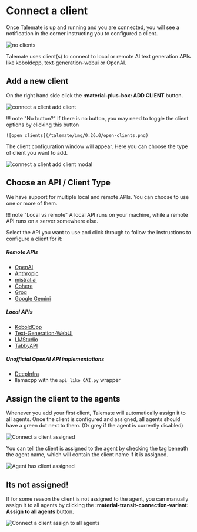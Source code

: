 # Connect a client

Once Talemate is up and running and you are connected, you will see a notification in the corner instructing you to configured a client.

![no clients](/talemate/img/0.26.0/no-clients.png)

Talemate uses client(s) to connect to local or remote AI text generation APIs like koboldcpp, text-generation-webui or OpenAI.

## Add a new client

On the right hand side click the **:material-plus-box: ADD CLIENT** button. 

![connect a client add client](/talemate/img/0.26.0/connect-a-client-add-client.png)

!!! note "No button?"
    If there is no button, you may need to toggle the client options by clicking this button

    ![open clients](/talemate/img/0.26.0/open-clients.png)

The client configuration window will appear. Here you can choose the type of client you want to add.

![connect a client add client modal](/talemate/img/0.30.0/connect-a-client-add-client-modal.png)

## Choose an API / Client Type

We have support for multiple local and remote APIs. You can choose to use one or more of them.

!!! note "Local vs remote"
    A local API runs on your machine, while a remote API runs on a server somewhere else. 

Select the API you want to use and click through to follow the instructions to configure a client for it:

##### Remote APIs

- [OpenAI](/talemate/user-guide/clients/types/openai/)
- [Anthropic](/talemate/user-guide/clients/types/anthropic/)
- [mistral.ai](/talemate/user-guide/clients/types/mistral/)
- [Cohere](/talemate/user-guide/clients/types/cohere/)
- [Groq](/talemate/user-guide/clients/types/groq/)
- [Google Gemini](/talemate/user-guide/clients/types/google/)

##### Local APIs

- [KoboldCpp](/talemate/user-guide/clients/types/koboldcpp/)
- [Text-Generation-WebUI](/talemate/user-guide/clients/types/text-generation-webui/) 
- [LMStudio](/talemate/user-guide/clients/types/lmstudio/)
- [TabbyAPI](/talemate/user-guide/clients/types/tabbyapi/)

##### Unofficial OpenAI API implementations

- [DeepInfra](/talemate/user-guide/clients/types/openai-compatible/#deepinfra)
- llamacpp with the `api_like_OAI.py` wrapper

## Assign the client to the agents

Whenever you add your first client, Talemate will automatically assign it to all agents. Once the client is configured and assigned, all agents should have a green dot next to them. (Or grey if the agent is currently disabled)

![Connect a client assigned](/talemate/img/0.30.0/connect-a-client-ready.png)

You can tell the client is assigned to the agent by checking the tag beneath the agent name, which will contain the client name if it is assigned.

![Agent has client assigned](/talemate/img/0.26.0/agent-has-client-assigned.png)

## Its not assigned!

If for some reason the client is not assigned to the agent, you can manually assign it to all agents by clicking the **:material-transit-connection-variant: Assign to all agents** button.

![Connect a client assign to all agents](/talemate/img/0.26.0/connect-a-client-assign-to-all-agents.png)